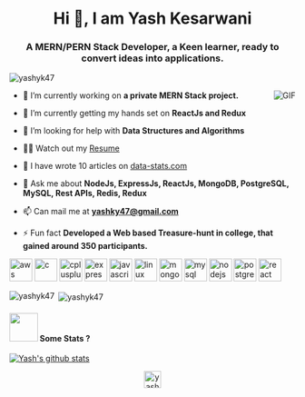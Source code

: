 <h1 align="center">Hi 👋, I am Yash Kesarwani</h1>
<h3 align="center">A MERN/PERN Stack Developer, a Keen learner, ready to convert ideas into applications.</h3>

<p align="left"> <img src="https://komarev.com/ghpvc/?username=yashyk47" alt="yashyk47" /> </p>
  <img align="right" alt="GIF" src="https://media.giphy.com/media/836HiJc7pgzy8iNXCn/giphy.gif" />
 
- 🔭 I’m currently working on **a private MERN Stack project.**

- 🌱 I’m currently getting my hands set on **ReactJs and Redux**

- 🤝 I’m looking for help with **Data Structures and Algorithms**

- 👨‍💻 Watch out my [Resume](https://docs.google.com/document/d/14jqSm32dJ-01IW-oZEojVeq6-PFcEMFQv3IL19GGjXw/edit?usp=sharing)

- 📝 I have wrote 10 articles on [data-stats.com](https://www.data-stats.com/first-application-with-nodejs-and-express/)

- 💬 Ask me about **NodeJs, ExpressJs, ReactJs, MongoDB, PostgreSQL, MySQL, Rest APIs, Redis, Redux**

- 📫 Can mail me at **yashky47@gmail.com**

- ⚡ Fun fact **Developed a Web based Treasure-hunt in college, that gained around 350 participants.**

<p align="left"><img src="https://devicons.github.io/devicon/devicon.git/icons/amazonwebservices/amazonwebservices-original-wordmark.svg" alt="aws" width="40" height="40"/> <img src="https://devicons.github.io/devicon/devicon.git/icons/c/c-original.svg" alt="c" width="40" height="40"/> <img src="https://devicons.github.io/devicon/devicon.git/icons/cplusplus/cplusplus-original.svg" alt="cplusplus" width="40" height="40"/> <img src="https://devicons.github.io/devicon/devicon.git/icons/express/express-original-wordmark.svg" alt="express" width="40" height="40"/> <img src="https://devicons.github.io/devicon/devicon.git/icons/javascript/javascript-original.svg" alt="javascript" width="40" height="40"/> <img src="https://devicons.github.io/devicon/devicon.git/icons/linux/linux-original.svg" alt="linux" width="40" height="40"/> <img src="https://devicons.github.io/devicon/devicon.git/icons/mongodb/mongodb-original-wordmark.svg" alt="mongodb" width="40" height="40"/> <img src="https://devicons.github.io/devicon/devicon.git/icons/mysql/mysql-original-wordmark.svg" alt="mysql" width="40" height="40"/> <img src="https://devicons.github.io/devicon/devicon.git/icons/nodejs/nodejs-original-wordmark.svg" alt="nodejs" width="40" height="40"/> <img src="https://devicons.github.io/devicon/devicon.git/icons/postgresql/postgresql-original-wordmark.svg" alt="postgresql" width="40" height="40"/> <img src="https://devicons.github.io/devicon/devicon.git/icons/react/react-original-wordmark.svg" alt="react" width="40" height="40"/></p>

<p><img align="left" src="https://github-readme-stats.vercel.app/api/top-langs/?username=yashyk47&layout=compact" alt="yashyk47" /></p>

<p>&nbsp;<img align="center" src="https://github-readme-stats.vercel.app/api?username=yashyk47&show_icons=true" alt="yashyk47" /></p>

#### <img src="https://media.giphy.com/media/VgCDAzcKvsR6OM0uWg/giphy.gif" width="50"> Some Stats ?
[![Yash's github stats](https://github-readme-stats.vercel.app/api?username=yashyk47&show_icons=true&hide=["contribs"]&theme=tokyonight)](https://github.com/anuraghazra/github-readme-stats)

<p align="center">
<a href="https://linkedin.com/in/yashyk47" target="blank"><img align="center" src="https://cdn.jsdelivr.net/npm/simple-icons@3.0.1/icons/linkedin.svg" alt="yashyk47" height="30" width="30" /></a>
</p>
